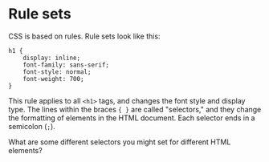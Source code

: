 # Rule sets

CSS is based on rules. Rule sets look like this:

```
h1 {
	display: inline;
    font-family: sans-serif;
    font-style: normal;
    font-weight: 700;
}
```

This rule applies to all `<h1>` tags, and changes the font style and display type. The lines within the braces `{ }` are called "selectors," and they change the formatting of elements in the HTML document. Each selector ends in a semicolon (`;`). 

What are some different selectors you might set for different HTML elements?

